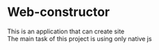 # Web-constructor
This is an application that can create site<br>
The main task of this project is using only native js
